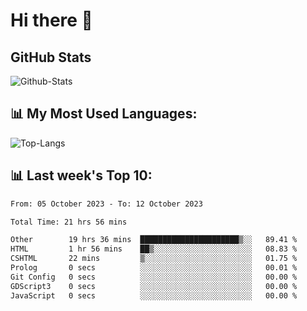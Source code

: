 # Hi there 👋

## GitHub Stats
![Github-Stats](https://github-readme-stats-sigma-five.vercel.app/api?username=ltorson&show_icons=true&theme=radical&count_private=true)

## 📊 My Most Used Languages:
![Top-Langs](https://github-readme-stats-sigma-five.vercel.app/api/top-langs/?username=LTorson&layout=compact&langs_count=10)

## 📊 Last week's Top 10:
<!--START_SECTION:waka-->

```txt
From: 05 October 2023 - To: 12 October 2023

Total Time: 21 hrs 56 mins

Other        19 hrs 36 mins  ██████████████████████▒░░   89.41 %
HTML         1 hr 56 mins    ██▒░░░░░░░░░░░░░░░░░░░░░░   08.83 %
CSHTML       22 mins         ▒░░░░░░░░░░░░░░░░░░░░░░░░   01.75 %
Prolog       0 secs          ░░░░░░░░░░░░░░░░░░░░░░░░░   00.01 %
Git Config   0 secs          ░░░░░░░░░░░░░░░░░░░░░░░░░   00.00 %
GDScript3    0 secs          ░░░░░░░░░░░░░░░░░░░░░░░░░   00.00 %
JavaScript   0 secs          ░░░░░░░░░░░░░░░░░░░░░░░░░   00.00 %
```

<!--END_SECTION:waka-->
